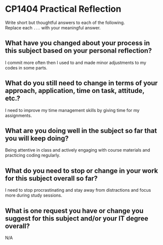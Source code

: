 # CP1404 Practical Reflection 


Write short but thoughtful answers to each of the following.  
Replace each `...` with your meaningful answer.

## What have you changed about your process in this subject based on your personal reflection?

I commit more often then I used to and made minor adjustments to my codes in some parts.

## What do you still need to change in terms of your approach, application, time on task, attitude, etc.?

I need to improve my time management skills by giving time for my assignments. 

## What are you doing well in the subject so far that you will keep doing?

Being attentive in class and actively engaging with course materials and practicing coding regularly. 

## What do you need to stop or change in your work for this subject overall so far?

I need to stop procrastinating and stay away from distractions and focus more during study sessions. 

## What is one request you have or change you suggest for this subject and/or your IT degree overall?

N/A 

